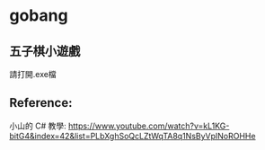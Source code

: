 # gobang
## 五子棋小遊戲
請打開.exe檔

## Reference: 
小山的 C# 教學: https://www.youtube.com/watch?v=kL1KG-bitG4&index=42&list=PLbXghSoQcLZtWqTA8q1NsByVpINoROHHe
